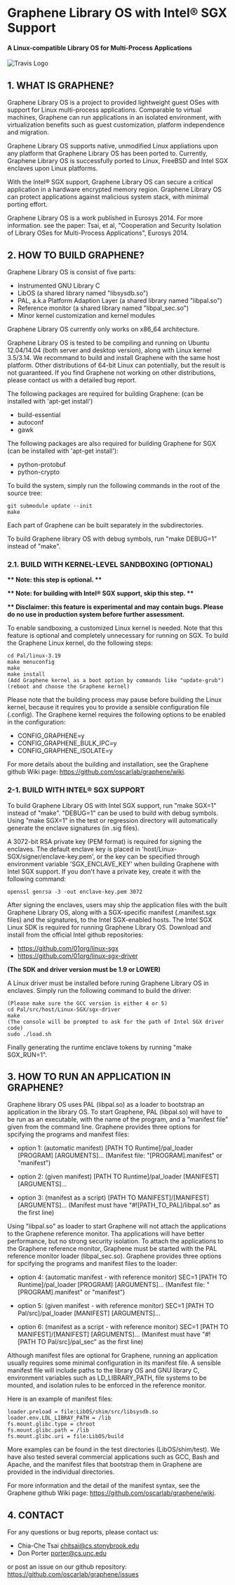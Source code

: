 
# Graphene Library OS with Intel:registered: SGX Support

#### A Linux-compatible Library OS for Multi-Process Applications
![Travis Logo](https://travis-ci.org/oscarlab/graphene.svg?branch=master)

## 1. WHAT IS GRAPHENE?

Graphene Library OS is a project to provided lightweight guest OSes with
support for Linux multi-process applications. Comparable to virtual
machines, Graphene can run applications in an isolated environment, with
virtualization benefits such as guest customization, platform independence
and migration.

Graphene Library OS supports native, unmodified Linux appliations upon
any platform that Graphene Library OS has been ported to. Currently,
Graphene Library OS is successfully ported to Linux, FreeBSD and Intel SGX
enclaves upon Linux platforms.

With the Intel:registered: SGX support, Graphene Library OS can secure a critical
application in a hardware encrypted memory region. Graphene Library OS can
protect applications against malicious system stack, with minimal porting
effort.

Graphene Library OS is a work published in Eurosys 2014. For more
information. see the paper: Tsai, et al, "Cooperation and Security Isolation
of Library OSes for Multi-Process Applications", Eurosys 2014.



## 2. HOW TO BUILD GRAPHENE?

Graphene Library OS is consist of five parts:
  - Instrumented GNU Library C
  - LibOS (a shared library named "libsysdb.so")
  - PAL, a.k.a Platform Adaption Layer (a shared library named "libpal.so")
  - Reference monitor (a shared library named "libpal_sec.so")
  - Minor kernel customization and kernel modules

Graphene Library OS currently only works on x86_64 architecture.

Graphene Library OS is tested to be compiling and running on Ubuntu 12.04/14.04
(both server and desktop version), along with Linux kernel 3.5/3.14.
We recommand to build and install Graphene with the same host platform.
Other distributions of 64-bit Linux can potentially, but the result is not
guaranteed. If you find Graphene not working on other distributions, please
contact us with a detailed bug report.

The following packages are required for building Graphene: (can be installed
with 'apt-get install')
   - build-essential
   - autoconf
   - gawk

The following packages are also required for building Graphene for SGX (can
be installed with 'apt-get install'):
   - python-protobuf
   - python-crypto

To build the system, simply run the following commands in the root of the
source tree:

    git submodule update --init
    make

Each part of Graphene can be built separately in the subdirectories.

To build Graphene library OS with debug symbols, run "make DEBUG=1" instead of
"make".

### 2.1. BUILD WITH KERNEL-LEVEL SANDBOXING (OPTIONAL)

__** Note: this step is optional. **__

__** Note: for building with Intel:registered: SGX support, skip this step. **__

__** Disclaimer: this feature is experimental and may contain bugs. Please do
   no use in production system before further assessment.__

To enable sandboxing, a customized Linux kernel is needed. Note that
this feature is optional and completely unnecessary for running on SGX.
To build the Graphene Linux kernel, do the following steps:

    cd Pal/linux-3.19
    make menuconfig
    make
    make install
    (Add Graphene kernel as a boot option by commands like "update-grub")
    (reboot and choose the Graphene kernel)

Please note that the building process may pause before building the Linux
kernel, because it requires you to provide a sensible configuration file
(.config). The Graphene kernel requires the following options to be enabled
in the configuration:

  - CONFIG_GRAPHENE=y
  - CONFIG_GRAPHENE_BULK_IPC=y
  - CONFIG_GRAPHENE_ISOLATE=y

For more details about the building and installation, see the Graphene github
Wiki page: <https://github.com/oscarlab/graphene/wiki>.


### 2-1. BUILD WITH INTEL:registered: SGX SUPPORT

To build Graphene Library OS with Intel SGX support, run "make SGX=1" instead
of "make". "DEBUG=1" can be used to build with debug symbols. Using "make SGX=1"
in the test or regression directory will automatically generate the enclave
signatures (in .sig files).

A 3072-bit RSA private key (PEM format) is required for signing the enclaves.
The default enclave key is placed in 'host/Linux-SGX/signer/enclave-key.pem',
or the key can be specified through environment variable 'SGX_ENCLAVE_KEY'
when building Graphene with Intel SGX support. If you don't have a private key,
create it with the following command:

    openssl genrsa -3 -out enclave-key.pem 3072

After signing the enclaves, users may ship the application files with the
built Graphene Library OS, along with a SGX-specific manifest (.manifest.sgx
files) and the signatures, to the Intel SGX-enabled hosts. The Intel SGX
Linux SDK is required for running Graphene Library OS. Download and install
from the official Intel github repositories:

   - <https://github.com/01org/linux-sgx>
   - <https://github.com/01org/linux-sgx-driver>

__(The SDK and driver version must be 1.9 or LOWER)__

A Linux driver must be installed before runing Graphene Library OS in enclaves.
Simply run the following command to build the driver:

    (Please make sure the GCC version is either 4 or 5)
    cd Pal/src/host/Linux-SGX/sgx-driver
    make
    (The console will be prompted to ask for the path of Intel SGX driver code)
    sudo ./load.sh

Finally generating the runtime enclave tokens by running "make SGX_RUN=1".




## 3. HOW TO RUN AN APPLICATION IN GRAPHENE?

Graphene library OS uses PAL (libpal.so) as a loader to bootstrap an
application in the library OS. To start Graphene, PAL (libpal.so) will have
to be run as an executable, with the name of the program, and a "manifest
file" given from the command line. Graphene provides three options for
spcifying the programs and manifest files:

   - option 1: (automatic manifest)
    [PATH TO Runtime]/pal_loader [PROGRAM] [ARGUMENTS]...
    (Manifest file: "[PROGRAM].manifest" or "manifest")

   - option 2: (given manifest)
    [PATH TO Runtime]/pal_loader [MANIFEST] [ARGUMENTS]...

   - option 3: (manifest as a script)
    [PATH TO MANIFEST]/[MANIFEST] [ARGUMENTS]...
    (Manifest must have "#![PATH_TO_PAL]/libpal.so" as the first line)

Using "libpal.so" as loader to start Graphene will not attach the applications
to the Graphene reference monitor. Tha applications will have better
performance, but no strong security isolation. To attach the applications to
the Graphene reference monitor, Graphene must be started with the PAL
reference monitor loader (libpal_sec.so). Graphene provides three options for
spcifying the programs and manifest files to the loader:

   - option 4: (automatic manifest - with reference monitor)
    SEC=1 [PATH TO Runtime]/pal_loader [PROGRAM] [ARGUMENTS]...
    (Manifest file: "[PROGRAM].manifest" or "manifest")

   - option 5: (given manifest - with reference monitor)
    SEC=1 [PATH TO Pal/src]/pal_loader [MANIFEST] [ARGUMENTS]...

   - option 6: (manifest as a script - with reference monitor)
    SEC=1 [PATH TO MANIFEST]/[MANIFEST] [ARGUMENTS]...
    (Manifest must have "#![PATH TO Pal/src]/pal_sec" as the first line)

Although manifest files are optional for Graphene, running an application
usually requires some minimal configuration in its manifest file. A
sensible manifest file will include paths to the library OS and GNU
library C, environment variables such as LD_LIBRARY_PATH, file systems to
be mounted, and isolation rules to be enforced in the reference monitor.

Here is an example of manifest files:

    loader.preload = file:LibOS/shim/src/libsysdb.so
    loader.env.LDL_LIBRAY_PATH = /lib
    fs.mount.glibc.type = chroot
    fs.mount.glibc.path = /lib
    fs.mount.glibc.uri = file:LibOS/build

More examples can be found in the test directories (LibOS/shim/test). We have
also tested several commercial applications such as GCC, Bash and Apache,
and the manifest files that bootstrap them in Graphene are provided in the
individual directories.

For more information and the detail of the manifest syntax, see the Graphene
github Wiki page: <https://github.com/oscarlab/graphene/wiki>.



## 4. CONTACT

For any questions or bug reports, please contact us:

   - Chia-Che Tsai <chitsai@cs.stonybrook.edu>
   - Don Porter <porter@cs.unc.edu>

or post an issue on our github repository:
        <https://github.com/oscarlab/graphene/issues>

